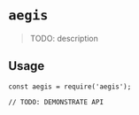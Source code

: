 # `aegis`

> TODO: description

## Usage

```
const aegis = require('aegis');

// TODO: DEMONSTRATE API
```
